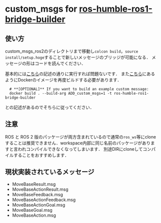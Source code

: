 # custom_msgs for [ros-humble-ros1-bridge-builder](https://github.com/TommyChangUMD/ros-humble-ros1-bridge-builder)

## 使い方
custom_msgs_ros2のディレクトリまで移動し`colcon build`，`source install/setup.hoge`することで新しいメッセージのブリッジが可能になる．
メッセージの形はコードを読んでください．

基本的には[こちら](https://github.com/TommyChangUMD/ros-humble-ros1-bridge-builder?tab=readme-ov-file#checking-example-custom-message)の記述の通りに実行すれば問題ないです．
また[こちら](https://github.com/TommyChangUMD/ros-humble-ros1-bridge-builder?tab=readme-ov-file#how-to-create-this-builder-docker-images)にあるようにDockerのイメージを再度ビルドする必要があります．
```
  # **[OPTIONAL]** If you want to build an example custom message:
  docker build . --build-arg ADD_custom_msgs=1 -t ros-humble-ros1-bridge-builder
```
との記述があるのでそちらに従ってください．

## 注意
ROS と ROS 2 版のパッケージが両方含まれているので通常の`ros_ws`等にcloneすることは推奨できません．workspace内部に同じ名前のパッケージがありますと言われコンパイルできなくなってしまいます．
別途DIRにcloneしてコンパイルすることをおすすめします．

## 現状実装されているメッセージ
- MoveBaseResult.msg
- MoveBaseActionResult.msg
- MoveBaseFeedback.msg
- MoveBaseActionFeedback.msg
- MoveBaseActionGoal.msg
- MoveBaseGoal.msg
- MoveBaseAction.msg
